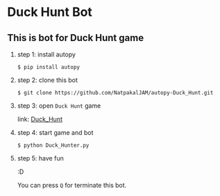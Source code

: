# Duck Hunt Bot

## This is bot for Duck Hunt game


1) step 1: install autopy

    ```
    $ pip install autopy
    ```

2) step 2: clone this bot

    ```
    $ git clone https://github.com/NatpakalJAM/autopy-Duck_Hunt.git
    ```

3) step 3: open `Duck Hunt` game

    link: [Duck_Hunt](http://www.gotoandplay.it/_games/_nesDuckHunt/nesDuckHunt.php)

4) step 4: start game and bot

    ```
    $ python Duck_Hunter.py
    ```

5) step 5: have fun

    :D

    You can press `Q` for terminate this bot.
